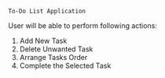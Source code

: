 ```To-Do List Application```

User will be able to perform following actions:
1. Add New Task
2. Delete Unwanted Task
3. Arrange Tasks Order
4. Complete the Selected Task
